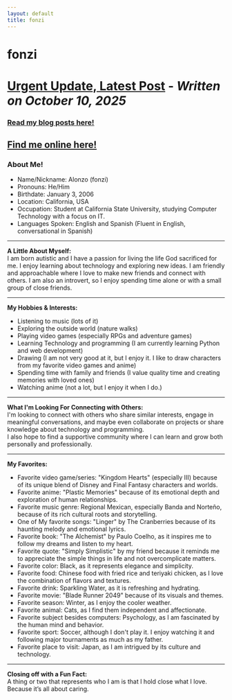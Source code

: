 ```yaml
---
layout: default
title: fonzi
---
```

# fonzi  

# [Urgent Update, Latest Post](/blog/fonzi_update_1/introduction.md) - *Written on October 10, 2025*  

### [<ins>Read my blog posts here!</ins>](/blog/blog-index.md)  
## [<ins>Find me online here!</ins>](https://guns.lol/fonzifanz)  

### About Me!
* Name/Nickname: Alonzo (fonzi)
* Pronouns: He/Him
* Birthdate: January 3, 2006
* Location: California, USA
* Occupation: Student at California State University, studying Computer Technology with a focus on IT.
* Languages Spoken: English and Spanish (Fluent in English, conversational in Spanish)

---

**A Little About Myself:**  
I am born autistic and I have a passion for living the life God sacrificed for me. I enjoy learning about technology and exploring new ideas. I am friendly and approachable where I love to make new friends and connect with others. I am also an introvert, so I enjoy spending time alone or with a small group of close friends.

---

**My Hobbies & Interests:**  
* Listening to music (lots of it)
* Exploring the outside world (nature walks)
* Playing video games (especially RPGs and adventure games)
* Learning Technology and programming (I am currently learning Python and web development)
* Drawing (I am not very good at it, but I enjoy it. I like to draw characters from my favorite video games and anime)
* Spending time with family and friends (I value quality time and creating memories with loved ones)
* Watching anime (not a lot, but I enjoy it when I do.)

---

**What I'm Looking For Connecting with Others:**  
I'm looking to connect with others who share similar interests, engage in meaningful conversations, and maybe even collaborate on projects or share knowledge about technology and programming.  
I also hope to find a supportive community where I can learn and grow both personally and professionally.

---

**My Favorites:**  
* Favorite video game/series: "Kingdom Hearts" (especially III) because of its unique blend of Disney and Final Fantasy characters and worlds.
* Favorite anime: "Plastic Memories" because of its emotional depth and exploration of human relationships.
* Favorite music genre: Regional Mexican, especially Banda and Norteño, because of its rich cultural roots and storytelling.
* One of My favorite songs: "Linger" by The Cranberries because of its haunting melody and emotional lyrics.
* Favorite book: "The Alchemist" by Paulo Coelho, as it inspires me to follow my dreams and listen to my heart.
* Favorite quote: "Simply Simplistic" by my friend because it reminds me to appreciate the simple things in life and not overcomplicate matters.
* Favorite color: Black, as it represents elegance and simplicity.
* Favorite food: Chinese food with fried rice and teriyaki chicken, as I love the combination of flavors and textures.
* Favorite drink: Sparkling Water, as it is refreshing and hydrating.
* Favorite movie: "Blade Runner 2049" because of its visuals and themes.
* Favorite season: Winter, as I enjoy the cooler weather.
* Favorite animal: Cats, as I find them independent and affectionate.
* Favorite subject besides computers: Psychology, as I am fascinated by the human mind and behavior.
* Favorite sport: Soccer, although I don't play it. I enjoy watching it and following major tournaments as much as my father.
* Favorite place to visit: Japan, as I am intrigued by its culture and technology.

---

**Closing off with a Fun Fact:**  
A thing or two that represents who I am is that I hold close what I love. Because it’s all about caring.








